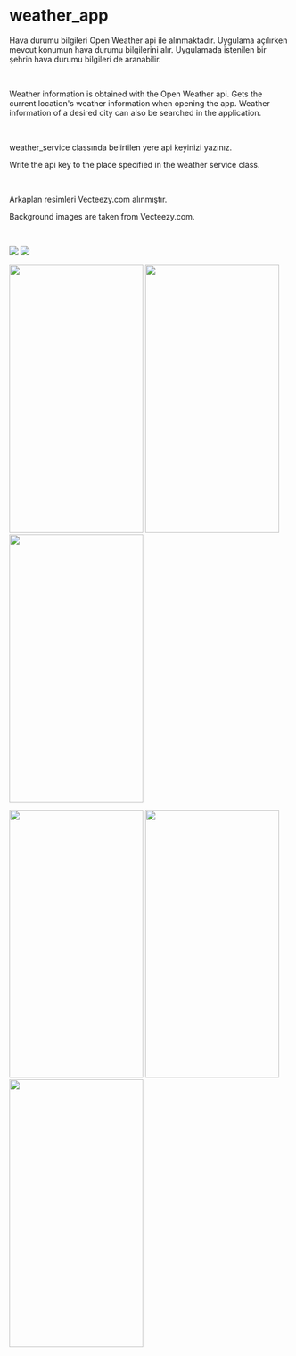 # weather_app

Hava durumu bilgileri Open Weather api ile alınmaktadır. Uygulama açılırken mevcut konumun hava durumu bilgilerini alır. Uygulamada istenilen bir şehrin hava durumu bilgileri de aranabilir.

<br/>

Weather information is obtained with the Open Weather api. Gets the current location's weather information when opening the app. Weather information of a desired city can also be searched in the application.

<br/>

weather_service classında belirtilen yere api keyinizi yazınız. 

Write the api key to the place specified in the weather service class.

<br/>

Arkaplan resimleri Vecteezy.com alınmıştır.

Background images are taken from Vecteezy.com.

<br/>


![](https://media.giphy.com/media/HOUp6jZGwZXI6JYLbv/giphy.gif)
![](https://media.giphy.com/media/E3t8eAmuXzJ4kCFwfL/giphy.gif)
<p float="left" />


<p align="left" width="100%">
  <img src="https://user-images.githubusercontent.com/73544434/145066011-edd887ce-7dd3-467b-b495-21d532b8a440.png" width="240" height="480" />
  <img src="https://user-images.githubusercontent.com/73544434/145066019-e1067959-86b8-4db0-ab3b-b6dd29aa866e.png" width="240" height="480" />
  <img src="https://user-images.githubusercontent.com/73544434/145066060-a845d50e-a115-4e6b-bda8-aa9852693f93.png" width="240" height="480" />
</p>

<p align="left" width="100%">
  <img src="https://user-images.githubusercontent.com/73544434/145232012-c1099c58-d1d4-47b9-a69c-558cde664f34.png" width="240" height="480" />
  <img src="https://user-images.githubusercontent.com/73544434/145066056-19cc2b89-52f0-47a0-929b-cd335791861c.png" width="240" height="480" />
  <img src="https://user-images.githubusercontent.com/73544434/145066031-79ee6968-9a2f-42a9-8a22-78d67e9f43ad.png" width="240" height="480" />
</p>



